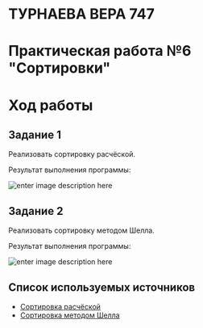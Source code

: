  # ТУРНАЕВА ВЕРА 747
# Практическая работа №6 "Сортировки"
# Ход работы
## Задание 1
Реализовать сортировку расчёской.


Результат выполнения программы:

![enter image description here](https://lh3.googleusercontent.com/W7QUj7VS0IdSlzBYXPZfyHnK9Pfws8q4pD6U3gaXkvISq6_BA0fMHI45JxTLp_gJvEdEDFbDXvcK)


## Задание 2
Реализовать сортировку методом Шелла.


Результат выполнения программы:

![enter image description here](https://lh3.googleusercontent.com/to_Rk4rvk823Y7jSPK3YxkxeX-KCLLif7sXSVbsCWHtp6KMSRU9K7XrX_ExLJhBCBvM6jppIXQOE)

## Список используемых источников

 - [ Сортировка расчёской](http://www.cyberforum.ru/c-beginners/thread1579286.html)
 - [ Сортировка методом Шелла](https://vscode.ru/prog-lessons/sortirovka-shella.html)
